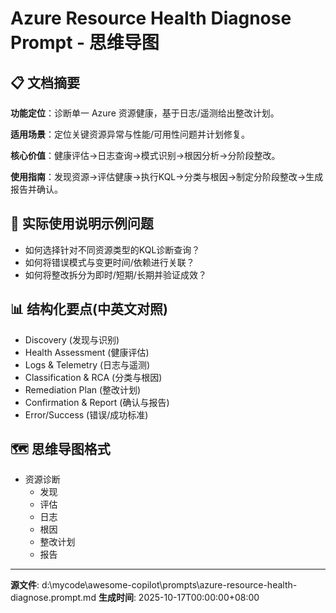# Azure Resource Health Diagnose Prompt - 思维导图

## 📋 文档摘要

**功能定位**：诊断单一 Azure 资源健康，基于日志/遥测给出整改计划。

**适用场景**：定位关键资源异常与性能/可用性问题并计划修复。

**核心价值**：健康评估→日志查询→模式识别→根因分析→分阶段整改。

**使用指南**：发现资源→评估健康→执行KQL→分类与根因→制定分阶段整改→生成报告并确认。

## 🎯 实际使用说明示例问题

- 如何选择针对不同资源类型的KQL诊断查询？
- 如何将错误模式与变更时间/依赖进行关联？
- 如何将整改拆分为即时/短期/长期并验证成效？

## 📊 结构化要点(中英文对照)

- Discovery (发现与识别)
- Health Assessment (健康评估)
- Logs & Telemetry (日志与遥测)
- Classification & RCA (分类与根因)
- Remediation Plan (整改计划)
- Confirmation & Report (确认与报告)
- Error/Success (错误/成功标准)

## 🗺️ 思维导图格式

- 资源诊断
  - 发现
  - 评估
  - 日志
  - 根因
  - 整改计划
  - 报告

---
**源文件**: d:\mycode\awesome-copilot\prompts\azure-resource-health-diagnose.prompt.md
**生成时间**: 2025-10-17T00:00:00+08:00
